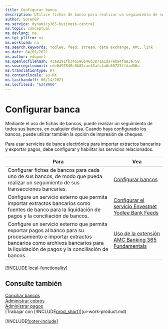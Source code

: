 ```yaml
---
title: Configurar banca
description: Utilice fichas de banco para realizar un seguimiento de sus cuentas bancarias y configurar las fuentes de bancos, como Yodlee, para intercambiar datos.
author: SorenGP
ms.service: dynamics365-business-central
ms.topic: conceptual
ms.devlang: na
ms.tgt_pltfrm: na
ms.workload: na
ms.search.keywords: Yodlee, feed, stream, data exchange, AMC, link
ms.date: 04/01/2021
ms.author: edupont
ms.openlocfilehash: 43a9291fb346596b46d3871a1da7eb84fae3a758
ms.sourcegitcommit: cde0d97840c8b83cae45afc4a6c65725ffdad56a
ms.translationtype: HT
ms.contentlocale: es-MX
ms.lasthandoff: 06/14/2021
ms.locfileid: "6248900"
---
```

# <a name="setting-up-banking"></a>Configurar banca

Mediante el uso de fichas de bancos, puede realizar un seguimiento de todos sus bancos, en cualquier divisa. Cuando haya configurado los bancos, puede utilizar también la opción de impresión de cheques.

Para usar servicios de banca electrónica para importar extractos bancarios y exportar pagos, debe configurar y habilitar los servicios relacionados.

| Para | Vea |
| --- | --- |
| Configurar fichas de bancos para cada uno de sus bancos, de modo que pueda realizar un seguimiento de sus transacciones bancarias. |[Configurar bancos](bank-how-setup-bank-accounts.md) |
| Configure un servicio externo que permita importar extractos bancarios como fuentes de banco para la liquidación de pagos y la conciliación de bancos. |[Configurar el servicio Envestnet Yodlee Bank Feeds](bank-how-setup-bank-statement-service.md) |
| Configure un servicio externo que permita exportar pagos al banco para su procesamiento e importar extractos bancarios como archivos bancarios para la liquidación de pagos y la conciliación de bancos. |[Uso de la extensión AMC Banking 365 Fundamentals](ui-extensions-amc-banking.md) |

[!INCLUDE [local-functionality](includes/local-functionality.md)]

## <a name="see-also"></a>Consulte también

[Conciliar bancos](bank-manage-bank-accounts.md)  
[Administrar cobros](receivables-manage-receivables.md)  
[Administrar pagos](payables-manage-payables.md)  
[Trabajar con [!INCLUDE[prod_short](includes/prod_short.md)]](ui-work-product.md)


[!INCLUDE[footer-include](includes/footer-banner.md)]